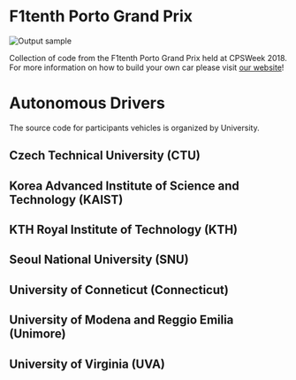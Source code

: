 # F1tenth Porto Grand Prix
![Output sample](https://github.com/f1tenth/F110CPSWeek2018/blob/master/Media/f110porto.gif)

Collection of code from the F1tenth Porto Grand Prix held at CPSWeek 2018. For more information on how to build your own car please visit [our website](http://f1tenth.org)!

# Autonomous Drivers
The source code for participants vehicles is organized by University. 

## Czech Technical University (CTU)

## Korea Advanced Institute of Science and Technology (KAIST)

## KTH Royal Institute of Technology (KTH)

## Seoul National University (SNU)

## University of Conneticut (Connecticut)

## University of Modena and Reggio Emilia (Unimore)

## University of Virginia (UVA)
